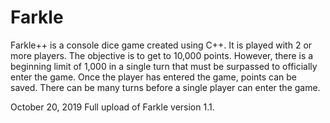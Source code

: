 # Farkle
Farkle++ is a console dice game created using C++. It is played with 2 or more players. The objective is to get to 10,000 points. However, there is a beginning limit of 1,000 in a single turn that must be surpassed to officially enter the game. Once the player has entered the game, points can be saved. There can be many turns before a single player can enter the game.

October 20, 2019
Full upload of Farkle version 1.1.